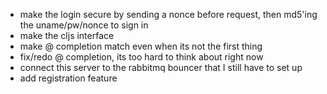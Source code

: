 - make the login secure by sending a nonce before request, then md5'ing the uname/pw/nonce to sign in
- make the cljs interface
- make @ completion match even when its not the first thing
- fix/redo @ completion, its too hard to think about right now
- connect this server to the rabbitmq bouncer that I still have to set up
- add registration feature
